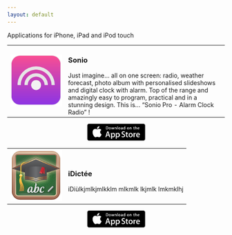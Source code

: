 ```yaml
---
layout: default
---
```


Applications for iPhone, iPad and iPod touch



<table align="center" style="border-spacing:0; ">
<tr>
<td style="border-top-color:transparent; width: 120px;">
<img src="/images/Sonio-Logo.png" alt="Sonio" title="Sonio" style="width: 120px; height: 120px;"/>
</td>
<td style="border-top-color:transparent;">
<h3>
Sonio
</h3>
Just imagine… all on one screen: radio, weather forecast, photo album with personalised slideshows and digital clock with alarm. Top of the range and amazingly easy to program, practical and in a stunning design. This is… “Sonio Pro - Alarm Clock Radio” !
</td>
</tr>
</table>

<p  align="center" style="display: block;">
<img src="/images/App-Store-Badge.png" alt="Download on the App Store" title="Download on the App Store" style="width: 135px; height: 40px;"/> 
</p>


<table align="center">
<tr>
<td style="border-top-color:transparent;">
<img src="/images/iDictee-Logo.png" alt="Sonio" title="Sonio" style="width: 120px; height: 120px;"/>
</td>
<td style="border-top-color:transparent;">
<h3>
iDictée
</h3>
iDiùlkjmlkjmlkklm mlkmlk lkjmlk lmkmklhj 
</td>
</tr>
</table>

<p  align="center" style="display: block;">
<img src="/images/App-Store-Badge.png" alt="Download on the App Store" title="Download on the App Store" style="width: 135px; height: 40px;"/> 
</p>







